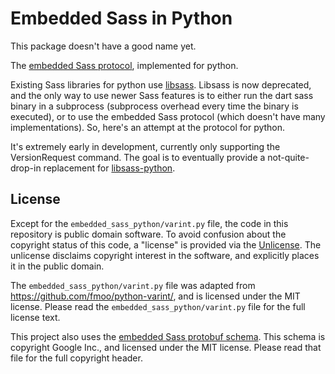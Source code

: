 # Embedded Sass in Python

This package doesn't have a good name yet.

The [embedded Sass protocol](https://github.com/sass/sass/blob/main/spec/embedded-protocol.md), implemented for python.

Existing Sass libraries for python use [libsass](https://sass-lang.com/libsass). Libsass is now
deprecated, and the only way to use newer Sass features is to either run the dart sass binary in a subprocess (subprocess
overhead every time the binary is executed), or to use the
embedded Sass protocol (which doesn't have many implementations). So, here's an attempt at the
protocol for python.

It's extremely early in development, currently only supporting the VersionRequest command. The goal
is to eventually provide a not-quite-drop-in replacement for
[libsass-python](https://sass.github.io/libsass-python).

## License

Except for the `embedded_sass_python/varint.py` file, the code in this repository is public domain
software. To avoid confusion about the copyright status of this code, a "license" is provided via
the [Unlicense](https://unlicense.org). The unlicense disclaims copyright interest in the software,
and explicitly places it in the public domain.

The `embedded_sass_python/varint.py` file was adapted from
<https://github.com/fmoo/python-varint/>, and is licensed under the MIT license. Please read the
`embedded_sass_python/varint.py` file for the full license text.

This project also uses the [embedded Sass protobuf schema](https://github.com/sass/sass/blob/main/spec/embedded_sass.proto). This schema is copyright Google Inc., and licensed under the MIT license. Please read that file for the full copyright header.

